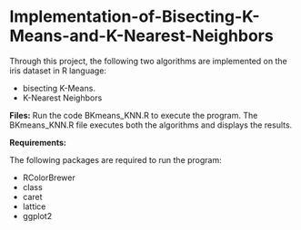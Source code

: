 # Implementation-of-Bisecting-K-Means-and-K-Nearest-Neighbors

Through this project, the following two algorithms are implemented on the iris dataset in R language:
<ul> <li>bisecting K-Means. </li>
<li>K-Nearest Neighbors </li>
  </ul>

<b>Files:</b>
Run the code BKmeans_KNN.R to execute the program.
The BKmeans_KNN.R file executes both the algorithms and displays the results. 

<b> Requirements: </b>

The following packages are required to run the program:
<ul>
  <li>RColorBrewer</li>
<li>class</li>
<li>caret</li>
<li>lattice</li>
<li>ggplot2</li>
  </ul>
